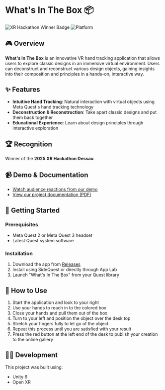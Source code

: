 # What's In The Box 📦

![XR Hackathon Winner Badge](https://img.shields.io/badge/Winner-2025%20XR%20Hackathon%20Dessau-gold)
![Platform](https://img.shields.io/badge/Platform-Meta%20Quest%202%20%26%203-blue)

## 🎮 Overview

**What's In The Box** is an innovative VR hand tracking application that allows users to explore classic designs in an immersive virtual environment. Users can deconstruct and reconstruct various design objects, gaining insights into their composition and principles in a hands-on, interactive way.

## ✨ Features

- **Intuitive Hand Tracking**: Natural interaction with virtual objects using Meta Quest's hand tracking technology
- **Deconstruction & Reconstruction**: Take apart classic designs and put them back together
- **Educational Experience**: Learn about design principles through interactive exploration

## 🏆 Recognition

Winner of the **2025 XR Hackathon Dessau**.

## 📹 Demo & Documentation

- [Watch audience reactions from our demo](https://www.youtube.com/watch?v=cN_Rkn398jw)
- [View our project documentation (PDF)](../Whats%20in%20the%20box.pdf)

## 🚀 Getting Started

### Prerequisites
- Meta Quest 2 or Meta Quest 3 headset
- Latest Quest system software

### Installation
1. Download the app from [Releases](link-to-releases-page)
2. Install using SideQuest or directly through App Lab
3. Launch "What's In The Box" from your Quest library

## 📝 How to Use

1. Start the application and look to your right
2. Use your hands to reach in to the colored box
3. Close your hands and pull them out of the box
4. Turn to your left and position the object over the desk top
5. Stretch your fingers fully to let go of the object
6. Repeat this process until you are satisfied with your result
7. Press the red button at the left end of the desk to publish your creation to the online gallery

## 👨‍💻 Development

This project was built using:
- Unity 6
- Open XR
